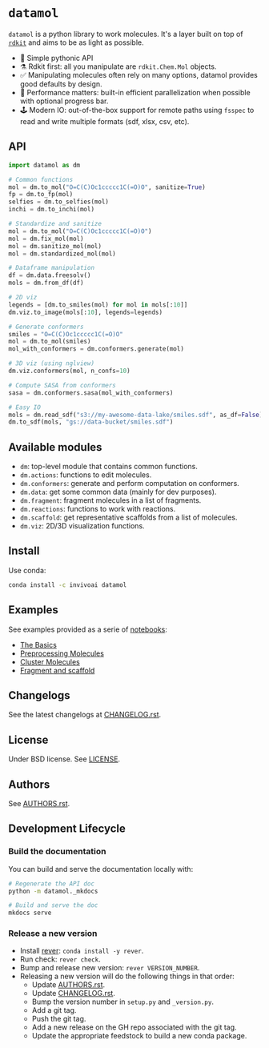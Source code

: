 # `datamol`

`datamol` is a python library to work molecules. It's a layer built on top of [`rdkit`](https://www.rdkit.org/) and aims to be as light as possible.

- 🐍 Simple pythonic API
- ⚗️ Rdkit first: all you manipulate are `rdkit.Chem.Mol` objects.
- ✅ Manipulating molecules often rely on many options, datamol provides good defaults by design.
- 🧠 Performance matters: built-in efficient parallelization when possible with optional progress bar.
- 🕹️ Modern IO: out-of-the-box support for remote paths using `fsspec` to read and write multiple formats (sdf, xlsx, csv, etc).

## API

```python
import datamol as dm

# Common functions
mol = dm.to_mol("O=C(C)Oc1ccccc1C(=O)O", sanitize=True)
fp = dm.to_fp(mol)
selfies = dm.to_selfies(mol)
inchi = dm.to_inchi(mol)

# Standardize and sanitize
mol = dm.to_mol("O=C(C)Oc1ccccc1C(=O)O")
mol = dm.fix_mol(mol)
mol = dm.sanitize_mol(mol)
mol = dm.standardized_mol(mol)

# Dataframe manipulation
df = dm.data.freesolv()
mols = dm.from_df(df)

# 2D viz
legends = [dm.to_smiles(mol) for mol in mols[:10]]
dm.viz.to_image(mols[:10], legends=legends)

# Generate conformers
smiles = "O=C(C)Oc1ccccc1C(=O)O"
mol = dm.to_mol(smiles)
mol_with_conformers = dm.conformers.generate(mol)

# 3D viz (using nglview)
dm.viz.conformers(mol, n_confs=10)

# Compute SASA from conformers
sasa = dm.conformers.sasa(mol_with_conformers)

# Easy IO
mols = dm.read_sdf("s3://my-awesome-data-lake/smiles.sdf", as_df=False)
dm.to_sdf(mols, "gs://data-bucket/smiles.sdf")
```

## Available modules

- `dm`: top-level module that contains common functions.
- `dm.actions`: functions to edit molecules.
- `dm.conformers`: generate and perform computation on conformers.
- `dm.data`: get some common data (mainly for dev purposes).
- `dm.fragment`: fragment molecules in a list of fragments.
- `dm.reactions`: functions to work with reactions.
- `dm.scaffold`: get representative scaffolds from a list of molecules.
- `dm.viz`: 2D/3D visualization functions.

## Install

Use conda:

```bash
conda install -c invivoai datamol
```

## Examples

See examples provided as a serie of [notebooks](./notebooks):

- [The Basics](docs/examples/The_Basics.ipynb)
- [Preprocessing Molecules](docs/examples/Preprocessing_Molecules.ipynb)
- [Cluster Molecules](docs/examples/Cluster_Molecules.ipynb)
- [Fragment and scaffold](docs/examples/Fragment_and_Scaffold.ipynb)

## Changelogs

See the latest changelogs at [CHANGELOG.rst](./CHANGELOG.rst).

## License

Under BSD license. See [LICENSE](LICENSE).

## Authors

See [AUTHORS.rst](./AUTHORS.rst).

## Development Lifecycle

### Build the documentation

You can build and serve the documentation locally with:

```bash
# Regenerate the API doc
python -m datamol._mkdocs

# Build and serve the doc
mkdocs serve
```

### Release a new version

- Install [rever](https://regro.github.io/rever-docs): `conda install -y rever`.
- Run check: `rever check`.
- Bump and release new version: `rever VERSION_NUMBER`.
- Releasing a new version will do the following things in that order:
  - Update [AUTHORS.rst](./AUTHORS.rst).
  - Update [CHANGELOG.rst](./CHANGELOG.rst).
  - Bump the version number in `setup.py` and `_version.py`.
  - Add a git tag.
  - Push the git tag.
  - Add a new release on the GH repo associated with the git tag.
  - Update the appropriate feedstock to build a new conda package.
